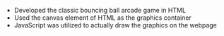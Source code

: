 - Developed the classic bouncing ball arcade game in HTML
- Used the canvas element of HTML as the graphics container
- JavaScript was utilized to actually draw the graphics on the webpage
